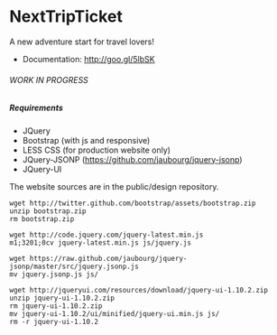 NextTripTicket
==============

A new adventure start for travel lovers!

* Documentation: http://goo.gl/5lbSK

###### WORK IN PROGRESS

##### Requirements

* JQuery
* Bootstrap (with js and responsive)
* LESS CSS (for production website only)
* JQuery-JSONP (https://github.com/jaubourg/jquery-jsonp)
* JQuery-UI

The website sources are in the public/design repository.

```shell
wget http://twitter.github.com/bootstrap/assets/bootstrap.zip
unzip bootstrap.zip
rm bootstrap.zip

wget http://code.jquery.com/jquery-latest.min.js
m1;3201;0cv jquery-latest.min.js js/jquery.js

wget https://raw.github.com/jaubourg/jquery-jsonp/master/src/jquery.jsonp.js
mv jquery.jsonp.js js/

wget http://jqueryui.com/resources/download/jquery-ui-1.10.2.zip
unzip jquery-ui-1.10.2.zip
rm jquery-ui-1.10.2.zip
mv jquery-ui-1.10.2/ui/minified/jquery-ui.min.js js/
rm -r jquery-ui-1.10.2

```
